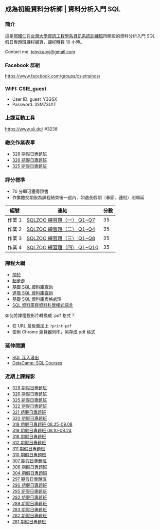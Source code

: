 ## 成為初級資料分析師 | 資料分析入門 SQL

### 簡介

這是[郭耀仁](https://www.facebook.com/yaojen.kuo.1)在[台灣大學資訊工程學系資訊系統訓練班](https://train.csie.ntu.edu.tw/train/)所開設的資料分析入門 SQL 假日專題班課程網頁，課程時數 10 小時。

Contact me: <tonykuoyj@gmail.com>

### Facebook 群組

<https://www.facebook.com/groups/csietrainds/>

###  WIFI: CSIE_guest

- User ID: guest_Y3GSX
- Password: 3SM73U1T

### 上課互動工具

<https://www.sli.do/> #3238

### 繳交作業表單

- [328 期假日專題班](https://forms.gle/Gv9V5w4x2biDvshu9)
- [326 期假日專題班](https://forms.gle/EcLTcQdL6VmYkd6y8)
- [325 期假日專題班](https://forms.gle/i1vX7EMwqiHs92eCA)

<!--

- [322 期假日專題班](https://forms.gle/mVAArtraFiwTuW7X8)
- [321 期假日專題班](https://forms.gle/d7UHENKNwV5ESuUi8)
- [320 期假日專題班](https://forms.gle/gi1KUebfeh5qvdq1A)
- [319 期假日專題班 08.25-09.08](https://forms.gle/ApdUYmKoeLQcCLos9)
- [319 期假日專題班 08.10-08.24](https://forms.gle/v6TRAtDQ23r38CVKA)
- [318 期假日專題班](https://forms.gle/i8RBd66JvqA2d6iZ6)
- [312 期假日專題班](https://forms.gle/qwxnfnpQQGRKmzcd9)
- [311 期假日專題班](https://forms.gle/1wvkbiPEqCwPKZa4A)
- [310 期假日專題班](https://forms.gle/Mbz9FFVoVfJZhGbz6)
- [307 期假日專題班](https://goo.gl/forms/YYPCYgBF8SmprI223)
- [306 期假日專題班](https://goo.gl/forms/vZjTVshMTb8OUQDB3)
- [304 期假日專題班](https://goo.gl/forms/ed1JMiJHqLBkizui1)

-->

### 評分標準

- 70 分即可獲得證書
- 作業繳交期限為課程結束後一週內，如遇長假期（春節、連假）則順延

|編號|連結|分數|
|---|----|---|
|作業 1|[SQLZOO 練習題（一） Q1~Q7](https://sqlzoo.net/wiki/SELECT_from_WORLD_Tutorial)|35|
|作業 2|[SQLZOO 練習題（二） Q1~Q4](https://sqlzoo.net/wiki/SELECT_within_SELECT_Tutorial)|35|
|作業 3|[SQLZOO 練習題（三） Q1~Q8](https://sqlzoo.net/wiki/SUM_and_COUNT)|35|
|作業 4|[SQLZOO 練習題（四） Q1~Q10](https://sqlzoo.net/wiki/More_JOIN_operations)|35|

### 課程大綱

- [關於](https://yaojenkuo.io/00-about.slides.html)
- [起步走](01-getting-started.slides.html)
- [基礎 SQL 資料庫查詢](02-basic-sql-queries.slides.html)
- [進階 SQL 資料庫查詢](03-advanced-sql-queries.slides.html)
- [基礎 SQL 資料庫表格處理](04-basic-cud-dbbrowser.slides.html)
- [SQL 資料庫與資料科學程式語言](05-bundling-sql-with-python-r.slides.html)

如何將課程投影片轉換成 .pdf 格式？
- 在 URL 最後面加上 `?print-pdf`
- 使用 Chrome 瀏覽器列印，另存成 pdf 格式

### 延伸閱讀

- [SQL 深入淺出](https://www.tenlong.com.tw/products/9789866840166)
- [DataCamp: SQL Courses](https://www.datacamp.com/courses/tech:sql?tap_a=5644-dce66f&tap_s=194899-1fb421&utm_medium=affiliate&utm_source=tonykuo)

### 近期上課錄影

- [328 期假日專題班](https://www.youtube.com/playlist?list=PLEq7iw5uOtuWPo6VdVBKVAjmoCV0HIKTC)
- [326 期假日專題班](https://www.youtube.com/playlist?list=PLEq7iw5uOtuVNPJGxeWGO7PCoQIHM2VwH)
- [325 期假日專題班](https://www.youtube.com/playlist?list=PLEq7iw5uOtuWirqPBcm1o-8tVeJnY98Kt)
- [322 期假日專題班](https://www.youtube.com/playlist?list=PLEq7iw5uOtuU0-Ls5PZOo3Vtts5unCGEu)
- [321 期假日專題班](https://www.youtube.com/playlist?list=PLEq7iw5uOtuUhIq8pRaHI4-k5N1DlvfEo)
- [320 期假日專題班](https://www.youtube.com/playlist?list=PLEq7iw5uOtuX1eb3gEdekyI57x8aPg38z)
- [319 期假日專題班 08.25-09.08](https://www.youtube.com/playlist?list=PLEq7iw5uOtuU2xv4C1i8BRvDY-2EpsIQ7)
- [319 期假日專題班 08.10-08.24](https://www.youtube.com/playlist?list=PLEq7iw5uOtuWPTAVsRU8GCmWpTfYB9Alv)
- [318 期假日專題班](https://www.youtube.com/playlist?list=PLEq7iw5uOtuW-eod7wIisXVGkjn1-Bbxa)
- [312 期假日專題班](https://www.youtube.com/playlist?list=PLEq7iw5uOtuVGhDhnELeF6pfu5P9xgeDV)
- [311 期假日專題班](https://www.youtube.com/playlist?list=PLEq7iw5uOtuU3AAqgvJuuLtoH1lzzzZ3Q)
- [310 期假日專題班](https://www.youtube.com/playlist?list=PLEq7iw5uOtuWKmW5Ct1Y9LIKj8szmFxqJ)
- [307 期假日專題班](https://www.youtube.com/playlist?list=PLEq7iw5uOtuXqBl6rRUKy5wxXbkx34YJ2)
- [306 期假日專題班](https://www.youtube.com/playlist?list=PLEq7iw5uOtuX_BaRr4XP-NK_KuDVDtRgp)
- [304 期假日專題班](https://www.youtube.com/playlist?list=PLEq7iw5uOtuWUc2L9OVp1zFnbNPk5T959)
- [297 期假日專題班](https://www.youtube.com/playlist?list=PLEq7iw5uOtuVSgTwTQHhJrieWL0KnQihq)
- [296 期假日專題班](https://www.youtube.com/playlist?list=PLEq7iw5uOtuWXOlIhArlyLzPgtUcGo-v4)
- [295 期假日專題班](https://www.youtube.com/playlist?list=PLEq7iw5uOtuW_FJ8CG1qfPVR6VgurRrTE)
- [292 期假日專題班](https://www.youtube.com/playlist?list=PLEq7iw5uOtuUG7fWiaqzjs8HIfoKkrPz9)
- [289 期假日專題班](https://www.youtube.com/playlist?list=PLEq7iw5uOtuXEWJm9TADaFDcInLmbc48K)
- [283 期假日專題班](https://www.youtube.com/playlist?list=PLEq7iw5uOtuX5pQmw0xGzsCmyIolwJGRk)
- [282 期假日專題班](https://www.youtube.com/playlist?list=PLEq7iw5uOtuUe-CQMzCK7us5_rRHgEhPe)
- [281 期假日專題班](https://www.youtube.com/playlist?list=PLEq7iw5uOtuW8Baw4NYZc6VjKBt7kySXH)